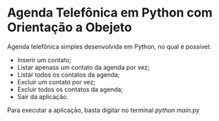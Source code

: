 # Agenda Telefônica em Python com Orientação a Obejeto
Agenda telefônica simples desenvolvida em Python, no qual é possível:
 - Inserir um contato;
 - Listar apenass um contato da agenda por vez;
 - Listar todos os contatos da agenda;
 - Excluir um contato por vez;
 - Excluir todos os contatos da agenda;
 - Sair da aplicação.

Para executar a aplicação, basta digitar no terminal <i>python main.py</i>

